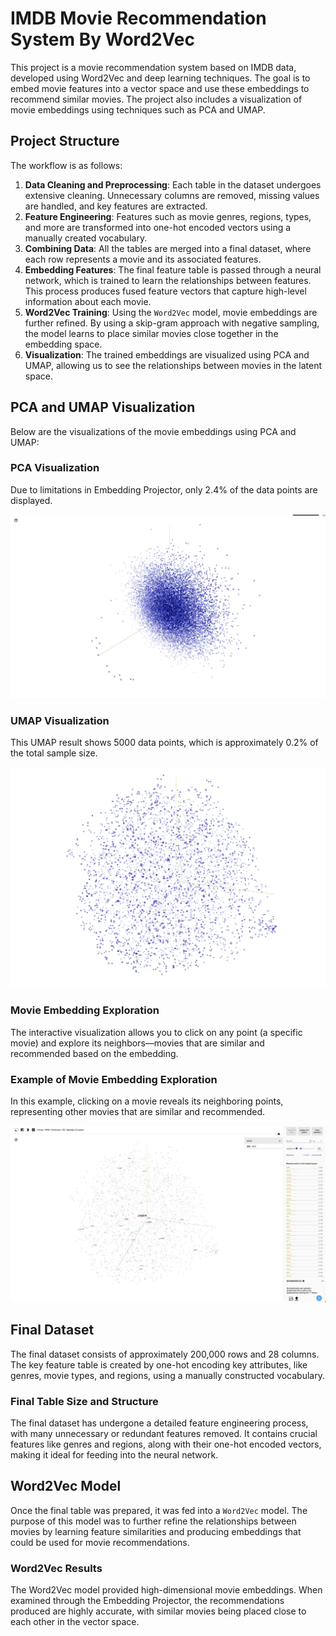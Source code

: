 # IMDB Movie Recommendation System By Word2Vec

This project is a movie recommendation system based on IMDB data, developed using Word2Vec and deep learning techniques. The goal is to embed movie features into a vector space and use these embeddings to recommend similar movies. The project also includes a visualization of movie embeddings using techniques such as PCA and UMAP.

## Project Structure

The workflow is as follows:

1. **Data Cleaning and Preprocessing**: Each table in the dataset undergoes extensive cleaning. Unnecessary columns are removed, missing values are handled, and key features are extracted.
2. **Feature Engineering**: Features such as movie genres, regions, types, and more are transformed into one-hot encoded vectors using a manually created vocabulary.
3. **Combining Data**: All the tables are merged into a final dataset, where each row represents a movie and its associated features.
4. **Embedding Features**: The final feature table is passed through a neural network, which is trained to learn the relationships between features. This process produces fused feature vectors that capture high-level information about each movie.
5. **Word2Vec Training**: Using the `Word2Vec` model, movie embeddings are further refined. By using a skip-gram approach with negative sampling, the model learns to place similar movies close together in the embedding space.
6. **Visualization**: The trained embeddings are visualized using PCA and UMAP, allowing us to see the relationships between movies in the latent space.

## PCA and UMAP Visualization

Below are the visualizations of the movie embeddings using PCA and UMAP:

### PCA Visualization

Due to limitations in Embedding Projector, only 2.4% of the data points are displayed.

![img_v3_02d7_b58791de-671a-47dd-8fa7-8c7a64061chu](https://raw.githubusercontent.com/xavierfrankland/PicRepo/master/uPic/TiIQyMimg_v3_02d7_b58791de-671a-47dd-8fa7-8c7a64061chu.jpg)

### UMAP Visualization

This UMAP result shows 5000 data points, which is approximately 0.2% of the total sample size.

![img_v3_02d7_055b15a9-59b3-4d91-9ddd-08b74030a9hu](https://raw.githubusercontent.com/xavierfrankland/PicRepo/master/uPic/yS2uKvimg_v3_02d7_055b15a9-59b3-4d91-9ddd-08b74030a9hu.jpg)

### Movie Embedding Exploration

The interactive visualization allows you to click on any point (a specific movie) and explore its neighbors—movies that are similar and recommended based on the embedding.

### Example of Movie Embedding Exploration

In this example, clicking on a movie reveals its neighboring points, representing other movies that are similar and recommended.

![img_v3_02d7_f6f00a71-a687-42f7-8f92-730e03e382hu](https://raw.githubusercontent.com/xavierfrankland/PicRepo/master/uPic/8kWCI2img_v3_02d7_f6f00a71-a687-42f7-8f92-730e03e382hu.jpg)

## Final Dataset

The final dataset consists of approximately 200,000 rows and 28 columns. The key feature table is created by one-hot encoding key attributes, like genres, movie types, and regions, using a manually constructed vocabulary.

### Final Table Size and Structure

The final dataset has undergone a detailed feature engineering process, with many unnecessary or redundant features removed. It contains crucial features like genres and regions, along with their one-hot encoded vectors, making it ideal for feeding into the neural network.

## Word2Vec Model

Once the final table was prepared, it was fed into a `Word2Vec` model. The purpose of this model was to further refine the relationships between movies by learning feature similarities and producing embeddings that could be used for movie recommendations.

### Word2Vec Results

The Word2Vec model provided high-dimensional movie embeddings. When examined through the Embedding Projector, the recommendations produced are highly accurate, with similar movies being placed close to each other in the vector space.